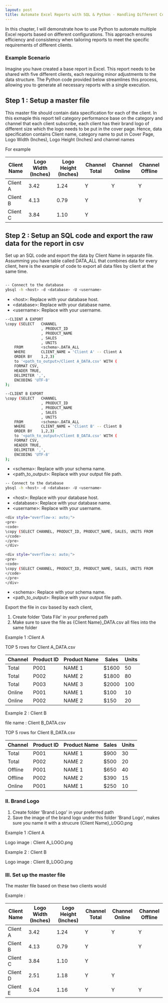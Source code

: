 ```yaml
---
layout: post
title: Automate Excel Reports with SQL & Python - Handling Different Configurations
---
```


In this chapter, I will demonstrate how to use Python to automate multiple Excel reports based on different configurations. This approach ensures efficiency and consistency when tailoring reports to meet the specific requirements of different clients.

### Example Scenario
Imagine you have created a base report in Excel. This report needs to be shared with five different clients, each requiring minor adjustments to the data structure. The Python code provided below streamlines this process, allowing you to generate all necessary reports with a single execution.

## Step 1 : Setup a master file

This master file should contain data specification for each of the client. In this exmaple this report tell category performance base on the category and channel that each client subscribe, each client has their brand logo of different size which the logo needs to be put in the cover page. Hence, data specification contains Client name, category name to put in Cover Page,  Logo Width (Inches), Logo Height (Inches) and channel names

For example

Client Name  | Logo Width (Inches) | Logo Height (Inches) | Channel Total | Channel Online | Channel Offline | 
--- | --- | ---| ---| ---| ---
Client A | 3.42 | 1.24 | Y | Y | Y
Client B | 4.13 | 0.79 | Y |  | Y
Client C | 3.84 | 1.10 | Y |  | 


## Step 2 : Setup an SQL code and export the raw data for the report in csv

Set up an SQL code and export the data by Client Name in separate file. Assumming you have table called DATA_ALL that combines data for every client, here is the example of code to export all data files by client at the same time.

```bash

-- Connect to the database
ybsql -h <host> -d <database> -U <username>

```

* &lt;host&gt;: Replace with your database host.
* &lt;database&gt;: Replace with your database name.
* &lt;username&gt;: Replace with your username.

```bash
--CLIENT A EXPORT
\copy (SELECT   CHANNEL
                , PRODUCT_ID
                , PRODUCT_NAME
                , SALES
                , UNITS
    FROM        <schema>.DATA_ALL
    WHERE       CLIENT_NAME = 'Client A' -- Client A 
    ORDER BY    1,2,3) 
    to '<path_to_output>/Client A_DATA.csv' WITH (
    FORMAT CSV, 
    HEADER TRUE, 
    DELIMITER ',', 
    ENCODING 'UTF-8'
);
```

```bash
--CLIENT B EXPORT
\copy (SELECT   CHANNEL
                , PRODUCT_ID
                , PRODUCT_NAME
                , SALES
                , UNITS
    FROM        <schema>.DATA_ALL
    WHERE       CLIENT_NAME = 'Client B' -- Client B
    ORDER BY    1,2,3) 
    to '<path_to_output>/Client B_DATA.csv' WITH (
    FORMAT CSV, 
    HEADER TRUE, 
    DELIMITER ',', 
    ENCODING 'UTF-8'
);

```

* &lt;schema&gt;: Replace with your schema name.
* &lt;path_to_output&gt;: Replace with your output file path.

```bash
-- Connect to the database
ybsql -h <host> -d <database> -U <username>

```

* &lt;host&gt;: Replace with your database host.
* &lt;database&gt;: Replace with your database name.
* &lt;username&gt;: Replace with your username.

```bash
<div style="overflow-x: auto;">
<pre>
<code>
\copy (SELECT CHANNEL, PRODUCT_ID, PRODUCT_NAME, SALES, UNITS FROM        <schema>.DATA_ALL WHERE CLIENT_NAME = 'Client A' ORDER BY 1,2,3) to '<path_to_output>/Client A_DATA.csv' WITH ( FORMAT CSV,HEADER TRUE,DELIMITER ',', ENCODING 'UTF-8');
</code>
</pre>
</div>
```

```bash
<div style="overflow-x: auto;">
<pre>
<code>
\copy (SELECT CHANNEL, PRODUCT_ID, PRODUCT_NAME, SALES, UNITS FROM        <schema>.DATA_ALL WHERE CLIENT_NAME = 'Client B' ORDER BY 1,2,3) to '<path_to_output>/Client B_DATA.csv' WITH ( FORMAT CSV,HEADER TRUE,DELIMITER ',', ENCODING 'UTF-8');
</code>
</pre>
</div>
```
* &lt;schema&gt;: Replace with your schema name.
* &lt;path_to_output&gt;: Replace with your output file path.


Export the file in csv based by each client, 
1. Create folder 'Data File' in your preferred path
2. Make sure to save the file as {Client Name}_DATA.csv all files into the same folder

Example 1 :Client A

TOP 5 rows for Client A_DATA.csv

Channel | Product ID | Product Name | Sales | Units
--- | --- | --- | --- | ---
Total | P001 | NAME 1 | $1600 | 50
Total | P002 | NAME 2 | $1800 | 80
Total | P003 | NAME 3 | $2000 | 100
Online | P001 | NAME 1 | $100 | 10
Online | P002 | NAME 2 | $150 | 20



Example 2 : Client B

file name : Client B_DATA.csv

TOP 5 rows for Client B_DATA.csv

Channel | Product ID | Product Name | Sales | Units
--- | --- | --- | --- | ---
Total | P001 | NAME 1 | $900 | 30
Total | P002 | NAME 2 | $500 | 20
Offline | P001 | NAME 1 | $650 | 40
Offline | P002 | NAME 2 | $390 | 15
Online | P001 | NAME 1 | $250 | 10


### II. Brand Logo

1. Create folder 'Brand Logo' in your preferred path
2. Save the image of the brand logo under this folder 'Brand Logo', makes sure you name it with a strucure {Client Name}_LOGO.png

Example 1 :Client A

Logo image : Client A_LOGO.png


Example 2 : Client B

Logo image : Client B_LOGO.png



### III. Set up the master file 

The master file based on these two clients would

Example : 


Client Name  | Logo Width (Inches) | Logo Height (Inches) | Channel Total | Channel Online | Channel Offline | 
--- | --- | ---| ---| ---| ---
Client A | 3.42 | 1.24 | Y | Y | Y
Client B | 4.13 | 0.79 | Y |  | Y
Client C | 3.84 | 1.10 | Y |  | 
Client D | 2.51 | 1.18 | Y | Y | 
Client E | 5.04 | 1.16 | Y | Y | Y


